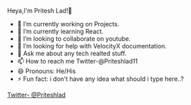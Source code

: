  Heya,I'm Pritesh Lad!👋

- 🔭 I’m currently working on Projects.
- 🌱 I’m currently learning React.
- 👯 I’m looking to collaborate on youtube.
- 🤔 I’m looking for help with VelocityX documentation.
- 💬 Ask me about any tech realted stuff.
- 📫 How to reach me Twitter-@Priteshlad11
- 😄 Pronouns: He/His
- ⚡ Fun fact: i don't have any idea what should i type here..?

[Twitter- @Priteshlad](https://twitter.com/Priteshlad11)
